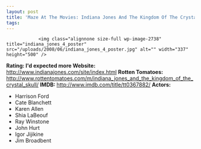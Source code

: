 ```yaml
---
layout: post
title: 'Maze At The Movies: Indiana Jones And The Kingdom Of The Crystal Skull'
tags:
---
```



                <img class="alignnone size-full wp-image-2738" title="indiana_jones_4_poster" src="/uploads/2008/06/indiana_jones_4_poster.jpg" alt="" width="337" height="500" />
<p><strong>Rating: I'd expected more
Website: </strong><a href="http://www.indianajones.com/site/index.html"><a href="http://www.indianajones.com/site/index.html">http://www.indianajones.com/site/index.html</a></a>
<strong>Rotten Tomatoes: </strong><a href="http://www.rottentomatoes.com/m/indiana_jones_and_the_kingdom_of_the_crystal_skull/"><a href="http://www.rottentomatoes.com/m/indiana_jones_and_the_kingdom_of_the_crystal_skull/">http://www.rottentomatoes.com/m/indiana_jones_and_the_kingdom_of_the_crystal_skull/</a></a>
<strong>IMDB: </strong><a href="http://www.imdb.com/title/tt0367882/"><a href="http://www.imdb.com/title/tt0367882/">http://www.imdb.com/title/tt0367882/</a></a>
<strong>Actors:</strong></p>
<ul>
    <li>Harrison Ford</li>
    <li>Cate Blanchett</li>
    <li>Karen Allen</li>
    <li>Shia LaBeouf</li>
    <li>Ray Winstone</li>
    <li>John Hurt</li>
    <li>Igor Jijikine</li>
    <li>Jim Broadbent</li>
</ul>
